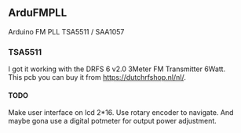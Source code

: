 ## ArduFMPLL ##

Arduino FM PLL TSA5511 / SAA1057

### TSA5511 ###

I got it working with the DRFS 6 v2.0 3Meter FM Transmitter 6Watt.<br>
This pcb you can buy it from https://dutchrfshop.nl/nl/.

#### TODO ####

Make user interface on lcd 2*16.
Use rotary encoder to navigate.
And maybe gona use a digital potmeter for output power adjustment.
